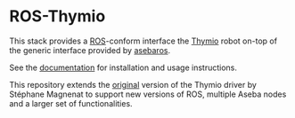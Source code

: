# ROS-Thymio

This stack provides a [ROS]-conform interface the [Thymio] robot on-top of the generic interface provided by [asebaros].

See the [documentation] for installation and usage instructions.

This repository extends the [original] version of the Thymio driver by Stéphane Magnenat to support new versions of ROS, multiple Aseba nodes and a larger set of functionalities.

[Thymio]: https://www.thymio.org
[ROS]: http://www.ros.org
[asebaros]: http://github.com/jeguzzi/ros-aseba
[documentation]: http://jeguzzi.github.io/ros-aseba
[original]: https://github.com/ethz-asl/ros-aseba
